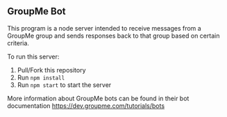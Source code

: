 ## GroupMe Bot

This program is a node server intended to
receive messages from a GroupMe group and sends responses back to that group
based on certain criteria.

To run this server:

1. Pull/Fork this repository
2. Run ``npm install``
3. Run ``npm start`` to start the server

More information about GroupMe bots can be found in their bot documentation
https://dev.groupme.com/tutorials/bots